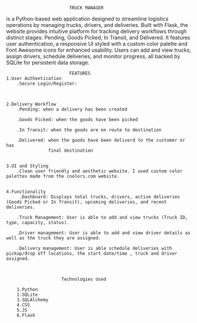                             TRUCK MANAGER
 is a Python-based web application designed to streamline logistics operations by managing trucks, drivers, and deliveries. Built with Flask, the website provides intuitive platform for tracking delivery workflows through distinct stages: Pending, Goods Picked, In Transit, and Delivered. It features user authentication, a responsive UI styled with a custom color palette and Font Awesome icons for enhanced usability. Users can add and view trucks, assign drivers, schedule deliveries, and monitor progress, all backed by SQLite for persistent data storage.
                          
 
                            FEATURES
    1.User Authentication   
        .Secure Login/Register:
        
        
    
    2.Delivery Workflow
        .Pending: when a delivery has been created

        .Goods Picked: when the goods have been picked 

        .In Transit: when the goods are en route to destination

        .Delivered: when the goods have been deliverd to the customer or has
                    final destination


    3.UI and Styling
        .Clean user friendly and aesthetic website. I used custom color     palettes made from the coolors.com website.
        

    4.Functionality
         .Dashboard: Displays total trucks, drivers, active deliveries (Goods Picked or In Transit), upcoming deliveries, and recent deliveries.

        .Truck Management: User is able to add and view trucks (Truck ID, type, capacity, status).

        .Driver management: User is able to add and view driver details as well as the truck they are assigned.

        .Delivery management: User is able schedule deliveries with pickup/drop off locations, the start date/time , truck and driver assigned.



                         Technologies Used

        1.Python
        2.SQLite
        3.SQLAlchemy
        4.CSS
        5.JS
        6.Flask 
        













